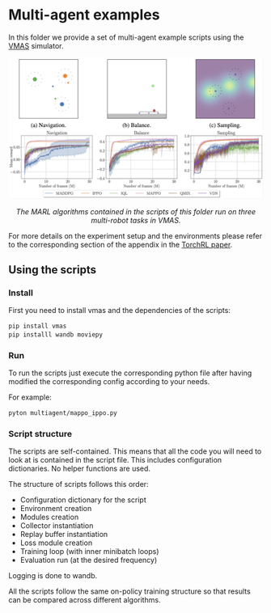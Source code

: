 # Multi-agent examples

In this folder we provide a set of multi-agent example scripts using the [VMAS](https://github.com/proroklab/VectorizedMultiAgentSimulator) simulator.

<p align="center">
<img src="../media/marl_vmas.png" width="600px">
</p>

<center><i>The MARL algorithms contained in the scripts of this folder run on three multi-robot tasks in VMAS.</i></center>

For more details on the experiment setup and the environments please refer to the corresponding section of the appendix in the [TorchRL paper](https://arxiv.org/abs/2306.00577).

## Using the scripts

### Install

First you need to install vmas and the dependencies of the scripts:
```bash
pip install vmas
pip installl wandb moviepy
```

### Run

To run the scripts just execute the corresponding python file after having modified the corresponding config according to your needs.

For example:
```bash
pyton multiagent/mappo_ippo.py
```

### Script structure

The scripts are self-contained.
This means that all the code you will need to look at is contained in the script file.
This includes configuration dictionaries. 
No helper functions are used.

The structure of scripts follows this order:
- Configuration dictionary for the script
- Environment creation
- Modules creation
- Collector instantiation
- Replay buffer instantiation
- Loss module creation
- Training loop (with inner minibatch loops)
- Evaluation run (at the desired frequency)

Logging is done to wandb.

All the scripts follow the same on-policy training structure so that results can be compared across different algorithms.
